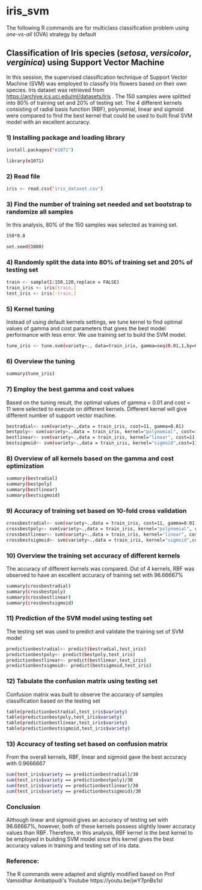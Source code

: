 # iris_svm
The following R commands are for multiclass classification problem using <i>one-vs-all</i> (OVA) strategy by default


<strong><h2> Classification of Iris species (<i>setosa</i>, <i>versicolor</i>, <i>verginica</i>) using Support Vector Machine </strong></h2>

In this session, the supervised classification technique of Support Vector Machine (SVM) was employed to classify Iris flowers based on their own species. Iris dataset was retrieved from https://archive.ics.uci.edu/ml/datasets/Iris . The 150 samples were splitted into 80% of training set and 20% of testing set. The 4 different kernels consisting of radial basis function (RBF), polynomial, linear and sigmoid were compared to find the best kernel that could be used to built final SVM model with an excellent accuracy.  


<h3> 1) Installing package and loading library </h3>

```bash
install.packages("e1071")

library(e1071)
```


<h3> 2) Read file </h3>

```bash
iris <- read.csv("iris_dataset.csv")
```


<h3> 3) Find the number of training set needed and set bootstrap to randomize all samples </h3>
In this analysis, 80% of the 150 samples was selected as training set. 

```bash
150*0.8

set.seed(1000)
```

<h3> 4) Randomly split the data into 80% of training set and 20% of testing set </h3>

```bash
train <- sample(1:150,120,replace = FALSE)
train_iris <- iris[train,]
test_iris <- iris[-train,]
```

<h3> 5) Kernel tuning </h3>
Instead of using default kernels settings, we tune kernel to find optimal values of gamma and cost parameters that gives the best model performance with less error. 
We use training set to build the SVM model.

```bash
tune_iris <- tune.svm(variety~., data=train_iris, gamma=seq(0.01,1,by=0.30),cost=seq(1,50,10)) 
```

<h3> 6) Overview the tuning </h3>

```bash
summary(tune_iris)
```


<h3> 7) Employ the best gamma and cost values  </h3>
Based on the tuning result, the optimal values of gamma = 0.01 and cost = 11 were selected to execute on different kernels. Different kernel will give different number of support vector machine. 

```bash
bestradial<- svm(variety~.,data = train_iris, cost=11, gamma=0.01)
bestpoly<- svm(variety~.,data = train_iris, kernel="polynomial", cost=11,gamma=0.01) 
bestlinear<- svm(variety~.,data = train_iris, kernel="linear", cost=11, gamma=0.01)
bestsigmoid<- svm(variety~.,data = train_iris, kernel="sigmoid",cost=11,gamma=0.01)
```


<h3> 8) Overview of all kernels based on the gamma and cost optimization </h3>

```bash
summary(bestradial)
summary(bestpoly)
summary(bestlinear)
summary(bestsigmoid)
```


<h3> 9) Accuracy of training set based on 10-fold cross validation </h3>

```bash
crossbestradial<- svm(variety~.,data = train_iris, cost=11, gamma=0.01,cross=10)
crossbestpoly<- svm(variety~.,data = train_iris, kernel="polynomial", cost=11,gamma=0.01,cross=10) 
crossbestlinear<- svm(variety~.,data = train_iris, kernel="linear", cost=11, gamma=0.01,cross=10)
crossbestsigmoid<- svm(variety~.,data = train_iris, kernel="sigmoid",cost=11,gamma=0.01,cross=10)
```

<h3> 10) Overview the training set accuracy of different kernels </h3>
The accuracy of different kernels was compared. Out of 4 kernels, RBF was observed to have an excellent accuracy of training set with 96.66667%

```bash
summary(crossbestradial)
summary(crossbestpoly)
summary(crossbestlinear)
summary(crossbestsigmoid)
```


<h3> 11) Prediction of the SVM model using testing set </h3>
The testing set was used to predict and validate the training set of SVM model

```bash
predictionbestradial<- predict(bestradial,test_iris)
predictionbestpoly<- predict(bestpoly,test_iris)
predictionbestlinear<- predict(bestlinear,test_iris)
predictionbestsigmoid<- predict(bestsigmoid,test_iris)
```

<h3> 12) Tabulate the confusion matrix using testing set </h3>
Confusion matrix was built to observe the accuracy of samples classification based on the testing set

```bash
table(predictionbestradial,test_iris$variety)
table(predictionbestpoly,test_iris$variety)
table(predictionbestlinear,test_iris$variety)
table(predictionbestsigmoid,test_iris$variety)
```

<h3> 13) Accuracy of testing set based on confusion matrix </h3>
From the overall kernels, RBF, linear and sigmoid gave the best accuracy with 0.9666667

```bash
sum(test_iris$variety == predictionbestradial)/30
sum(test_iris$variety == predictionbestpoly)/30
sum(test_iris$variety == predictionbestlinear)/30
sum(test_iris$variety == predictionbestsigmoid)/30
```


<h3> Conclusion </h3>
Although linear and sigmoid gives an accuracy of testing set with 96.66667%, however, both of these kernels possess slightly lower accuracy values than RBF. Therefore, in this analysis, RBF kernel is the best kernel to be employed in building SVM model since this kernel gives the best accuracy values in training and testing set of iris data.



<h3> Reference: </h3>
The R commands were adapted and slightly modified based on Prof Vamsidhar Ambatipudi's Youtube https://youtu.be/jwY7pnBs1sI
